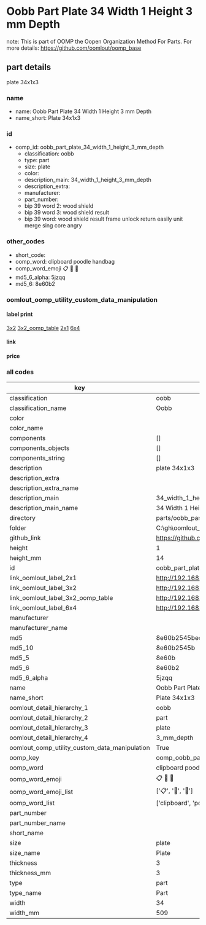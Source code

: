 # Oobb Part Plate 34 Width 1 Height 3 mm Depth  

note: This is part of OOMP the Oopen Organization Method For Parts. For more details: https://github.com/oomlout/oomp_base

##  part details
  



plate 34x1x3



### name
* name: Oobb Part Plate 34 Width 1 Height 3 mm Depth
* name_short: Plate 34x1x3 
### id
* oomp_id: oobb_part_plate_34_width_1_height_3_mm_depth
  * classification: oobb
  * type: part
  * size: plate
  * color: 
  * description_main: 34_width_1_height_3_mm_depth
  * description_extra: 
  * manufacturer: 
  * part_number: 
  * bip 39 word 2: wood shield
  * bip 39 word 3: wood shield result
  * bip 39 word: wood shield result frame unlock return easily unit merge sing core angry

### other_codes
* short_code: 
* oomp_word: clipboard poodle handbag
* oomp_word_emoji :clipboard: :poodle: :handbag:
* md5_6_alpha: 5jzqq
* md5_6: 8e60b2






### oomlout_oomp_utility_custom_data_manipulation
#### label print
[3x2](http://192.168.1.245:1112/?label=oomp%205jzqq)
[3x2_oomp_table](http://192.168.1.108:1112/?label=oomp%205jzqq)
[2x1](http://192.168.1.242:1112/?label=oomp%205jzqq)
[6x4](http://192.168.1.55:1112/?label=oomp%205jzqq)    

#### link

                              

#### price







### all codes 
| key | value |  
| --- | --- |  
| classification | oobb |  
| classification_name | Oobb |  
| color |  |  
| color_name |  |  
| components | [] |  
| components_objects | [] |  
| components_string | [] |  
| description | plate 34x1x3 |  
| description_extra |  |  
| description_extra_name |  |  
| description_main | 34_width_1_height_3_mm_depth |  
| description_main_name | 34 Width 1 Height 3 mm Depth |  
| directory | parts/oobb_part_plate_34_width_1_height_3_mm_depth |  
| folder | C:\gh\oomlout_oobb_version_4_generated_parts\things\oobb_part_plate_34_width_1_height_3_mm_depth |  
| github_link | https://github.com/oomlout/oomlout_oomp_part_src/tree/main/parts/oobb_part_plate_34_width_1_height_3_mm_depth |  
| height | 1 |  
| height_mm | 14 |  
| id | oobb_part_plate_34_width_1_height_3_mm_depth |  
| link_oomlout_label_2x1 | http://192.168.1.242:1112/?label=oomp%205jzqq |  
| link_oomlout_label_3x2 | http://192.168.1.245:1112/?label=oomp%205jzqq |  
| link_oomlout_label_3x2_oomp_table | http://192.168.1.108:1112/?label=oomp%205jzqq |  
| link_oomlout_label_6x4 | http://192.168.1.55:1112/?label=oomp%205jzqq |  
| manufacturer |  |  
| manufacturer_name |  |  
| md5 | 8e60b2545beda8b2e0f705c96fb16fe9 |  
| md5_10 | 8e60b2545b |  
| md5_5 | 8e60b |  
| md5_6 | 8e60b2 |  
| md5_6_alpha | 5jzqq |  
| name | Oobb Part Plate 34 Width 1 Height 3 mm Depth |  
| name_short | Plate 34x1x3  |  
| oomlout_detail_hierarchy_1 | oobb |  
| oomlout_detail_hierarchy_2 | part |  
| oomlout_detail_hierarchy_3 | plate |  
| oomlout_detail_hierarchy_4 | 3_mm_depth |  
| oomlout_oomp_utility_custom_data_manipulation | True |  
| oomp_key | oomp_oobb_part_plate_34_width_1_height_3_mm_depth |  
| oomp_word | clipboard poodle handbag |  
| oomp_word_emoji | :clipboard: :poodle: :handbag: |  
| oomp_word_emoji_list | [':clipboard:', ':poodle:', ':handbag:'] |  
| oomp_word_list | ['clipboard', 'poodle', 'handbag'] |  
| part_number |  |  
| part_number_name |  |  
| short_name |  |  
| size | plate |  
| size_name | Plate |  
| thickness | 3 |  
| thickness_mm | 3 |  
| type | part |  
| type_name | Part |  
| width | 34 |  
| width_mm | 509 |  
